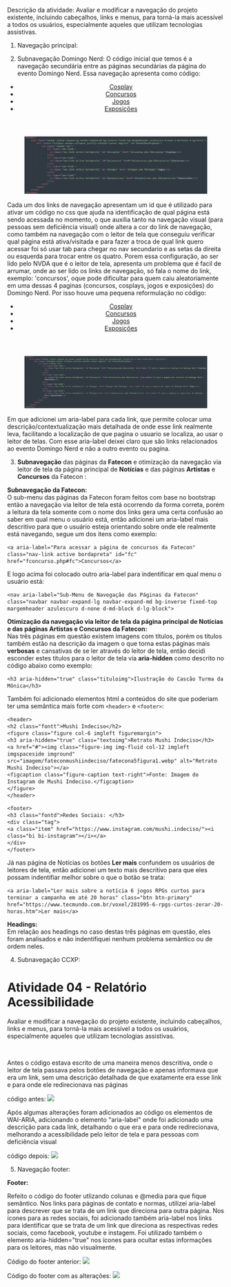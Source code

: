 Descrição da atividade: Avaliar e modificar a navegação do projeto existente, incluindo cabeçalhos, links e menus, para torná-la mais acessível a todos os usuários, especialmente 
aqueles que utilizam tecnologias assistivas.

1. Navegação principal:

2. Subnavegação Domingo Nerd:
O código inicial que temos é a navegação secundária entre as páginas secundárias da página do evento Domingo Nerd. Essa navegação apresenta como código:

<header>
    <nav class="navbar navbar-expand-lg navbar-expand-md bg-inverse fixed-top margemheader azulescuro d-none d-md-block d-lg-block">
        <div class="collapse navbar-collapse justify-content-center negrito" id="navbarNavDropdown">
            <ul class="navbar-nav">
                <li class="nav-item">
                  <a class="nav-link active bordapreta" id="dncosplay" href="dncosplay.php #dncosplay">Cosplay</a>
                </li>
                <li class="nav-item">
                  <a class="nav-link active bordapreta" id="dnconcurso" href="dnconcursos.php #dnconcurso">Concursos</a>
                </li>
                <li class="nav-item">
                  <a class="nav-link active bordapreta" id="dnjogos" href="dnjogos.php #dnjogos">Jogos</a>
                </li>
                <li class="nav-item">
                  <a class="nav-link active bordapreta" id="dnexposicoes" href="dnexposicoes.php #dnexposicoes">Exposições</a>
                </li>
            </ul>
        </div>
    </nav>
</header>
<figure class="centropagina margem3">
    <img src="imagem/include_dn_antes.png" alt="imagem mostrando o código do subnav do Domingo Nerd, antes das alterações">
</figure>
Cada um dos links de navegação apresentam um id que é utilizado para ativar um código no css que ajuda na identificação de qual página está sendo acessada no momento, o que auxilia tanto na navegação visual (para pessoas sem deficiência visual) onde altera a cor do link de navegação, como também na navegação com o leitor de tela que conseguiu verificar qual página está ativa/visitada e para fazer a troca de qual link quero acessar foi só usar tab para chegar no nav secundario e as setas da direita ou esquerda para trocar entre os quatro.
Porem essa configuração, ao ser lido pelo NVDA que é o leitor de tela, apresenta um problema que é facil de arrumar, onde ao ser lido os links de navegação, só fala o nome do link, exemplo: 'concursos', oque pode dificultar para quem caiu aleatoriamente em uma dessas 4 paginas (concursos, cosplays, jogos e exposições) do Domingo Nerd. Por isso houve uma pequena reformulação no código:

<header>
    <nav class="navbar navbar-expand-lg navbar-expand-md bg-inverse fixed-top margemheader azulescuro d-none d-md-block d-lg-block">
        <div class="collapse navbar-collapse justify-content-center negrito" id="navbarNavDropdown">
            <ul class="navbar-nav">
                <li class="nav-item">
                  <a class="nav-link active bordapreta" id="dncosplay" href="dncosplay.php #dncosplay" aria-label="Ir para a pagina de cosplays do Domingo Nerd">Cosplay</a>
                </li>
                <li class="nav-item">
                  <a class="nav-link active bordapreta" id="dnconcurso" href="dnconcursos.php #dnconcurso" aria-label="Ir para a pagina dos concuros do Domingo Nerd">Concursos</a>
                </li>
                <li class="nav-item">
                  <a class="nav-link active bordapreta" id="dnjogos" href="dnjogos.php #dnjogos" aria-label="Ir para a pagina dos jogos do Domingo Nerd">Jogos</a>
                </li>
                <li class="nav-item">
                  <a class="nav-link active bordapreta" id="dnexposicoes" href="dnexposicoes.php #dnexposicoes" aria-label="Ir para a pagina de exposições do Domingo Nerd">Exposições</a>
                </li>
            </ul>
        </div>
    </nav>
</header>
<figure class="centropagina margem3">
    <img src="imagem/include_dn_depois.png" alt="imagem mostrando o código do subnav do Domingo Nerd, depois das alterações">
</figure>
Em que adicionei um aria-label para cada link, que permite colocar uma descrição/contextualização mais detalhada de onde esse link realmente leva, facilitando a localização de que pagina o usuario se localiza, ao usar o leitor de telas. Com esse aria-label deixei claro que são links relacionados ao evento Domingo Nerd e não a outro evento ou pagina.

3. **Subnavegação** das páginas da **Fatecon** e otimização da navegação via leitor de tela da página principal de **Notícias** e das páginas **Artistas** e **Concursos** da Fatecon :

**Subnavegação da Fatecon:**<br> O sub-menu das páginas da Fatecon foram feitos com base no bootstrap então a navegação via leitor de tela está ocorrendo da forma correta, porém a leitura da tela somente com o nome dos links gera uma certa confusão ao saber em qual menu o usuário está, então adicionei um aria-label mais descritivo para que o usuário esteja orientando sobre onde ele realmente está navegando, segue um dos itens como exemplo:<br>
```
<a aria-label="Para acessar a página de concursos da Fatecon" class="nav-link active bordapreta" id="fc" href="fconcurso.php#fc">Concursos</a>
```
E logo acima foi colocado outro aria-label para indentificar em qual menu o usuário está: 
```
<nav aria-label="Sub-Menu de Navegação das Páginas da Fatecon"  class="navbar navbar-expand-lg navbar-expand-md bg-inverse fixed-top margemheader azulescuro d-none d-md-block d-lg-block">
```
**Otimização da navegação via leitor de tela da página principal de **Notícias** e das páginas **Artistas** e **Concursos** da Fatecon:**<br>
Nas três páginas em questão existem imagens com títulos, porém os titulos também estão na descrição da imagem o que torna estas páginas mais **verbosas** e cansativas de se ler através do leitor de tela, então decidi esconder estes títulos para o leitor de tela via **aria-hidden** como descrito no código abaixo como exemplo: 
```
<h3 aria-hidden="true" class="tituloimg">Ilustração do Cascão Turma da Mônica</h3>
```
Também foi adicionado elementos html a conteúdos do site que poderiam ter uma semântica mais forte com `<header>` e `<footer>`:
```
<header>
<h2 class="fontt">Mushi Indeciso</h2>
<figure class="figure col-6 imgleft figuremargin">
<h3 aria-hidden="true" class="textoimg">Retrato Mushi Indeciso</h3> 
<a href="#"><img class="figure-img img-fluid col-12 imgleft imgspaceside imground" src="imagem/fateconmushiindeciso/fatecona5figura1.webp" alt="Retrato Mushi Indeciso"></a>
<figcaption class="figure-caption text-right">Fonte: Imagem do Instagram de Mushi Indeciso.</figcaption>
</figure>
</header>
```
```
<footer>
<h3 class="fontd">Redes Sociais: </h3>
<div class="tag">
<a class="item" href="https://www.instagram.com/mushi.indeciso/"><i class="bi bi-instagram"></i></a>
</div>
</footer>
```
Já nas página de Notícias os botões **Ler mais** confundem os usuários de leitores de tela, então adicionei um texto mais descritivo para que eles possam indentifiar melhor sobre o que o botão se trata: <br>
```
<a aria-label="Ler mais sobre a notícia 6 jogos RPGs curtos para terminar a campanha em até 20 horas" class="btn btn-primary" href="https://www.tecmundo.com.br/voxel/281995-6-rpgs-curtos-zerar-20-horas.htm">Ler mais</a>
```
**Headings:**<br>
Em relação aos headings no caso destas três páginas em questão, eles foram analisados e não indentifiquei nenhum problema semântico ou de ordem neles.

4. Subnavegação CCXP:
<h1>Atividade 04 - Relatório Acessibilidade</h1>

<p>Avaliar e modificar a navegação do projeto existente, incluindo cabeçalhos, links e menus, para torná-la mais acessível a todos os usuários, especialmente aqueles que utilizam tecnologias assistivas.</p><br>
<p>Antes o código estava escrito de uma maneira menos descritiva, onde o leitor de tela passava pelos botões de navegação e apenas informava que era um link, sem uma descrição detalhada de que exatamente era esse link e para onde ele redirecionava nas páginas</p>

 código antes:
 <img src="https://github.com/eiJack/ACESS-S2-2024-PacatosPinguinsPiratasDoDesertoProibido/blob/019695841454f0a8a8a2eb787594b47a81d8b51e/atividade_04/ccxp_nav_antes.png">

 <p>Após algumas alterações foram adicionados ao código os elementos de WAI-ARIA, adicionando o elemento "aria-label" onde foi adicionado uma descrição para cada link, detalhando o que era e para onde redirecionava, melhorando a acessibilidade pelo leitor de tela e para pessoas com deficiência visual</p>

 código depois:
 <img src="https://github.com/eiJack/ACESS-S2-2024-PacatosPinguinsPiratasDoDesertoProibido/blob/019695841454f0a8a8a2eb787594b47a81d8b51e/atividade_04/ccxp_nav_depois.png">

 
5. Navegação footer:
   
**Footer:**

Refeito o código do footer utlizando colunas e  @media para que fique semântico.
Nos links para páginas de contato e normas, utilizei aria-label para descrever que se trata de um link que direciona para outra página.
Nos ícones para as redes sociais, foi adicionado também aria-label nos links para identificar que se trata de um link que direciona as respectivas redes sociais, como facebook, youtube e instagem. Foi utilizado também o elemento aria-hidden="true" nos ícones para ocultar estas informações para os leitores, mas não visualmente.

Código do footer anterior:
<img src="https://github.com/eiJack/ACESS-S2-2024-PacatosPinguinsPiratasDoDesertoProibido/blob/4e6b5644598fa1c30105aa88adebb28c64c5082f/atividade_04/footer_anterior.jpg">

Código do footer com as alterações:
<img src="https://github.com/eiJack/ACESS-S2-2024-PacatosPinguinsPiratasDoDesertoProibido/blob/4e6b5644598fa1c30105aa88adebb28c64c5082f/atividade_04/footer_novo.jpg">